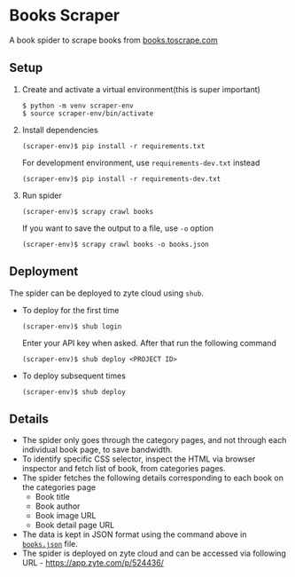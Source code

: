 # Books Scraper
A book spider to scrape books from [books.toscrape.com](https://books.toscrape.com)

## Setup
1. Create and activate a virtual environment(this is super important)
    ```
    $ python -m venv scraper-env
    $ source scraper-env/bin/activate
    ```
2. Install dependencies
    ```
    (scraper-env)$ pip install -r requirements.txt
    ```
    For development environment, use `requirements-dev.txt` instead
    ```
    (scraper-env)$ pip install -r requirements-dev.txt
    ```
3. Run spider
    ```
    (scraper-env)$ scrapy crawl books
    ```
    If you want to save the output to a file, use `-o` option
    ```
    (scraper-env)$ scrapy crawl books -o books.json
    ```

## Deployment

The spider can be deployed to zyte cloud using `shub`.

- To deploy for the first time
    ```
    (scraper-env)$ shub login
    ```
    Enter your API key when asked. After that run the following command
    ```
    (scraper-env)$ shub deploy <PROJECT ID>
    ```
- To deploy subsequent times
    ```
    (scraper-env)$ shub deploy
    ```

## Details

- The spider only goes through the category pages, and not through each individual book page, to save bandwidth.
- To identify specific CSS selector, inspect the HTML via browser inspector and fetch list of book, from categories pages.
- The spider fetches the following details corresponding to each book on the categories page
    - Book title
    - Book author
    - Book image URL
    - Book detail page URL
- The data is kept in JSON format using the command above in [`books.json`](https://github.com/gutsytechster/books-scraper/blob/main/books.json) file.
- The spider is deployed on zyte cloud and can be accessed via following URL - https://app.zyte.com/p/524436/
